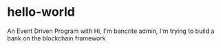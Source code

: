 # hello-world
An Event Driven Program with
Hi, I'm bancrite admin, I'm trying to build a bank on the blockchain framework

